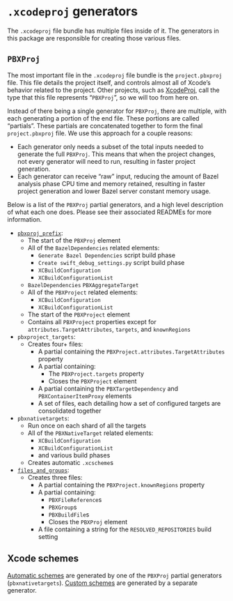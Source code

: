 # `.xcodeproj` generators

The `.xcodeproj` file bundle has multiple files inside of it. The generators
in this package are responsible for creating those various files.

## `PBXProj`

The most important file in the `.xcodeproj` file bundle is the `project.pbxproj`
file. This file details the project itself, and controls almost all of Xcode’s
behavior related to the project. Other projects, such as
[XcodeProj](https://github.com/tuist/XcodeProj), call the type that this file
represents “`PBXProj`”, so we will too from here on.

Instead of there being a single generator for `PBXProj`, there are multiple,
with each generating a portion of the end file. These portions are called
“partials”. These partials are concatenated together to form the final
`project.pbxproj` file. We use this approach for a couple reasons:

- Each generator only needs a subset of the total inputs needed to generate the
  full `PBXProj`. This means that when the project changes, not every generator
  will need to run, resulting in faster project generation.
- Each generator can receive “raw” input, reducing the amount of Bazel analysis
  phase CPU time and memory retained, resulting in faster project generation and
  lower Bazel server constant memory usage.

Below is a list of the `PBXProj` partial generators, and a high level
description of what each one does. Please see their associated READMEs for more
information.

- [`pbxproj_prefix`](pbxproj_prefix/README.md):
  - The start of the `PBXProj` element
  - All of the `BazelDependencies` related elements:
    - `Generate Bazel Dependencies` script build phase
    - `Create swift_debug_settings.py` script build phase
    - `XCBuildConfiguration`
    - `XCBuildConfigurationList`
  - `BazelDependencies` `PBXAggregateTarget`
  - All of the `PBXProject` related elements:
    - `XCBuildConfiguration`
    - `XCBuildConfigurationList`
  - The start of the `PBXProject` element
  - Contains all `PBXProject` properties except for
    `attributes.TargetAttributes`, `targets`, and `knownRegions`
- `pbxproject_targets`:
  - Creates four+ files:
    - A partial containing the `PBXProject.attributes.TargetAttributes` property
    - A partial containing:
      - The `PBXProject.targets` property
      - Closes the `PBXProject` element
    - A partial containing the `PBXTargetDependency` and `PBXContainerItemProxy` elements
    - A set of files, each detailing how a set of configured targets are consolidated together
- `pbxnativetargets`:
  - Run once on each shard of all the targets
  - All of the `PBXNativeTarget` related elements:
    - `XCBuildConfiguration`
    - `XCBuildConfigurationList`
    - and various build phases
  - Creates automatic `.xcscheme`s
- [`files_and_groups`](files_and_groups/README.md):
  - Creates three files:
    - A partial containing the `PBXProject.knownRegions` property
    - A partial containing:
      - `PBXFileReference`s
      - `PBXGroup`s
      - `PBXBuildFile`s
      - Closes the `PBXProj` element
    - A file containing a string for the `RESOLVED_REPOSITORIES` build setting

## Xcode schemes

[Automatic schemes](docs/bazel.md#xcodeproj-scheme_autogeneration_mode) are
generated by one of the `PBXProj` partial generators (`pbxnativetargets`).
[Custom schemes](docs/bazel.md#xcodeproj-schemes) are generated by a separate
generator.
